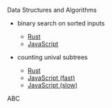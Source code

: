 Data Structures and Algorithms

- binary search on sorted inputs
    - [Rust](https://github.com/shakyshane/dsa/blob/master/src/binary_search.rs)
    - [JavaScript](https://github.com/shakyshane/dsa/blob/master/js/binary_search.js)
    
- counting unival subtrees
    - [Rust](https://github.com/shakyshane/dsa/blob/master/src/unival_subtrees.rs)
    - [JavaScript (fast)](https://github.com/shakyshane/dsa/blob/master/js/unival_subtrees_fast.js)
    - [JavaScript (slow)](https://github.com/shakyshane/dsa/blob/master/js/unival_subtrees_slow.js)

ABC
